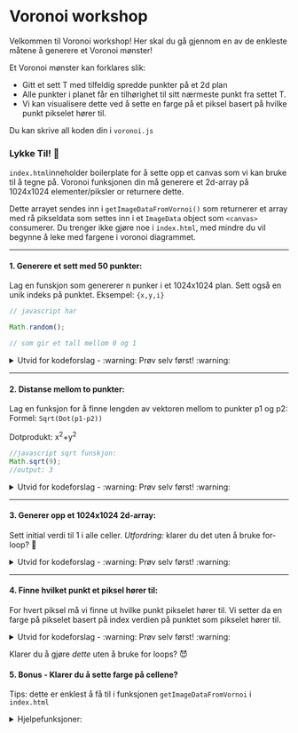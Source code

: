 # Voronoi workshop

Velkommen til Voronoi workshop! Her skal du gå gjennom en av de enkleste måtene å generere et Voronoi mønster!

Et Voronoi mønster kan forklares slik:

- Gitt et sett T med tilfeldig spredde punkter på et 2d plan
- Alle punkter i planet får en tilhørighet til sitt nærmeste punkt fra settet T.
- Vi kan visualisere dette ved å sette en farge på et piksel basert på hvilke punkt pikselet hører til.

Du kan skrive all koden din i `voronoi.js`

### Lykke Til! :rocket:

`index.html`inneholder boilerplate for å sette opp et canvas som vi kan bruke til å tegne på. Voronoi funksjonen din må generere et 2d-array på 1024x1024 elementer/piksler or returnere dette.

Dette arrayet sendes inn i `getImageDataFromVornoi()` som returnerer et array med rå pikseldata som settes inn i et `ImageData` object som `<canvas>` consumerer. Du trenger ikke gjøre noe i `index.html`, med mindre du vil begynne å leke med fargene i voronoi diagrammet.

---

#### 1. Generere et sett med 50 punkter:

Lag en funskjon som genererer n punker i et 1024x1024 plan. Sett også en unik indeks på punktet. Eksempel: `{x,y,i}`

```javascript
// javascript har

Math.random();

// som gir et tall mellom 0 og 1
```

<details>
<summary>Utvid for kodeforslag - :warning: Prøv selv først! :warning:</summary>

```javascript
const points = [];

// generate 50 random points with an index
for (let i = 0; i < 50; i++) {
  let x = Math.random() * 1024;
  let y = Math.random() * 1024;
  points.push({ x, y, i });
}
```

## </details>

---

#### 2. Distanse mellom to punkter:

Lag en funksjon for å finne lengden av vektoren mellom to punkter p1 og p2:  
Formel: `Sqrt(Dot(p1-p2))`

Dotprodukt: x<sup>2</sup>+y<sup>2</sup>

```javascript
//javascript sqrt funskjon:
Math.sqrt(9);
//output: 3
```

<details>
<summary>Utvid for kodeforslag - :warning: Prøv selv først! :warning:</summary>

```javascript
const distanceToPoint = (x1, y1, x2, y2) => {
  let vx = x1 - x2;
  let vy = y1 - y2;

  return Math.sqrt(vx * vx + vy * vy);
};
```

## </details>

---

#### 3. Generer opp et 1024x1024 2d-array:

Sett initial verdi til 1 i alle celler.
_Utfordring:_ klarer du det uten å bruke for-loop? :clown_face:

<details>
<summary>Utvid for kodeforslag - :warning: Prøv selv først! :warning:</summary>

```javascript
const voronoi = Array(1024)
  .fill(null)
  .map(() => Array(1024).fill(1));
```

</details>

---

#### 4. Finne hvilket punkt et piksel hører til:

For hvert piksel må vi finne ut hvilke punkt pikselet hører til. Vi setter da en farge på pikselet basert på index verdien på punktet som pikselet hører til.

<details>
<summary>Utvid for kodeforslag - :warning: Prøv selv først! :warning:</summary>

```javascript
for (let x = 0; x < 1024; x++)
  for (let y = 0; y < 1024; y++) {
    closestPoint = points
      .map((p) => {
        p.d = distanceToPoint(p.x, p.y, x, y);
        return p;
      })
      .sort((p1, p2) => p1.d - p2.d)[0];

    voronoi[x][y] = closestPoint.i / 50;
  }
```

</details>

Klarer du å gjøre _dette_ uten å bruke for loops? :smiling_imp:

#### 5. Bonus - Klarer du å sette farge på cellene?

Tips: dette er enklest å få til i funksjonen `getImageDataFromVornoi` i `index.html`

<details>
<summary>Hjelpefunksjoner:</summary>

```javascript
const hexToRgb = (hex) => {
  var result = /^#?([a-f\d]{2})([a-f\d]{2})([a-f\d]{2})\$/i.exec(hex);
  return result
    ? {
        r: parseInt(result[1], 16),
        g: parseInt(result[2], 16),
        b: parseInt(result[3], 16),
      }
    : null;
};

const colors = [
  "c21111",
  "bb1419",
  "b51621",
  "ae192a",
  "a71b32",
  "a11e3a",
  "9a2142",
  "93234a",
  "8c2652",
  "86295b",
  "7f2b63",
  "782e6b",
  "723073",
  "6b337b",
  "643683",
  "5e388c",
  "573b94",
  "503e9c",
  "4a40a4",
  "4343ac",
  "3c45b4",
  "3648bd",
  "2f4bc5",
  "284dcd",
  "2150d5",
  "1b53dd",
  "1455e5",
  "0d58ee",
  "075af6",
  "005dfe",
];
```

</details>
